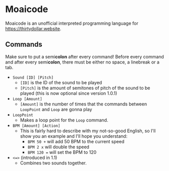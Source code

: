 # Moaicode
Moaicode is an unofficial interpreted programming language for https://thirtydollar.website.

## Commands
Make sure to put a semi**colon** after every command! Before every command and after every semi**colon**, there must be either no space, a linebreak or a tab.

- `Sound [ID] [Pitch]`
  - `[ID]` is the ID of the sound to be played
  - `[Pitch]` is the amount of semitones of pitch of the sound to be played (this is now optional since version 1.0.1)
- `Loop [Amount]`
  - `[Amount]` is the number of times that the commands between `LoopPoint` and `Loop` are gonna play
- `LoopPoint`
  - Makes a loop point for the `Loop` command.
- `BPM [Amount] [Action]`
  - This is fairly hard to describe with my not-so-good English, so I'll show you an example and I'll hope you understand:
    - `BPM 50 +` will add 50 BPM to the current speed
    - `BPM 2 x` will double the speed
    - `BPM 120 =` will set the BPM to 120
- `<=>` (introduced in 1.1)
  - Combines two sounds together.
